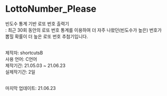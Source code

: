 # LottoNumber_Please

빈도수 통계 기반 로또 번호 출력기<br>
: 최근 30회 동안의 로또 번호 통계를 이용하여 더 자주 나왔던(빈도수가 높은) 번호가 뽑힐 확률이 더 높은 로또 번호 추첨기입니다.<br><br>

제작자: shortcutsB<br>
사용 언어: C언어<br>
제작기간: 21.05.03 ~ 21.06.23<br>
실제작기간: 2일<br><br>

마지막 업데이트: 21.06.23
